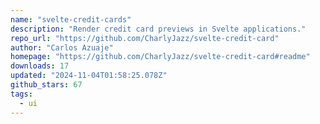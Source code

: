 ```yaml
---
name: "svelte-credit-cards"
description: "Render credit card previews in Svelte applications."
repo_url: "https://github.com/CharlyJazz/svelte-credit-card"
author: "Carlos Azuaje"
homepage: "https://github.com/CharlyJazz/svelte-credit-card#readme"
downloads: 17
updated: "2024-11-04T01:58:25.078Z"
github_stars: 67
tags: 
  - ui
---
```

